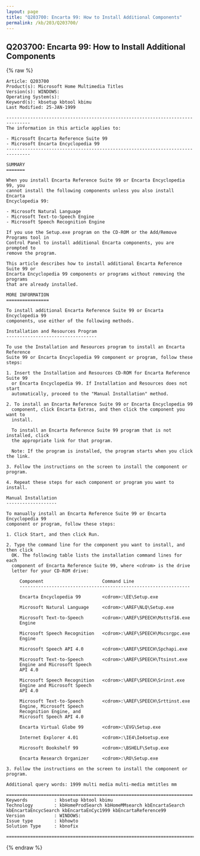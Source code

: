```yaml
---
layout: page
title: "Q203700: Encarta 99: How to Install Additional Components"
permalink: /kb/203/Q203700/
---
```


## Q203700: Encarta 99: How to Install Additional Components

{% raw %}

	Article: Q203700
	Product(s): Microsoft Home Multimedia Titles
	Version(s): WINDOWS:
	Operating System(s): 
	Keyword(s): kbsetup kbtool kbimu
	Last Modified: 25-JAN-1999
	
	-------------------------------------------------------------------------------
	The information in this article applies to:
	
	- Microsoft Encarta Reference Suite 99 
	- Microsoft Encarta Encyclopedia 99 
	-------------------------------------------------------------------------------
	
	SUMMARY
	=======
	
	When you install Encarta Reference Suite 99 or Encarta Encyclopedia 99, you
	cannot install the following components unless you also install Encarta
	Encyclopedia 99:
	
	- Microsoft Natural Language
	- Microsoft Text-to-Speech Engine
	- Microsoft Speech Recognition Engine
	
	If you use the Setup.exe program on the CD-ROM or the Add/Remove Programs tool in
	Control Panel to install additional Encarta components, you are prompted to
	remove the program.
	
	This article describes how to install additional Encarta Reference Suite 99 or
	Encarta Encyclopedia 99 components or programs without removing the programs
	that are already installed.
	
	MORE INFORMATION
	================
	
	To install additional Encarta Reference Suite 99 or Encarta Encyclopedia 99
	components, use either of the following methods.
	
	Installation and Resources Program
	----------------------------------
	
	To use the Installation and Resources program to install an Encarta Reference
	Suite 99 or Encarta Encyclopedia 99 component or program, follow these steps:
	
	1. Insert the Installation and Resources CD-ROM for Encarta Reference Suite 99
	  or Encarta Encyclopedia 99. If Installation and Resources does not start
	  automatically, proceed to the "Manual Installation" method.
	
	2. To install an Encarta Reference Suite 99 or Encarta Encyclopedia 99
	  component, click Encarta Extras, and then click the component you want to
	  install.
	
	  To install an Encarta Reference Suite 99 program that is not installed, click
	  the appropriate link for that program.
	
	  Note: If the program is installed, the program starts when you click the link.
	
	3. Follow the instructions on the screen to install the component or program.
	
	4. Repeat these steps for each component or program you want to install.
	
	Manual Installation
	-------------------
	
	To manually install an Encarta Reference Suite 99 or Encarta Encyclopedia 99
	component or program, follow these steps:
	
	1. Click Start, and then click Run.
	
	2. Type the command line for the component you want to install, and then click
	  OK. The following table lists the installation command lines for each
	  component of Encarta Reference Suite 99, where <cdrom> is the drive
	  letter for your CD-ROM drive:
	
	     Component                      Command Line
	     ----------------------------------------------------------------
	
	     Encarta Encyclopedia 99        <cdrom>:\EE\Setup.exe
	
	     Microsoft Natural Language     <cdrom>:\AREF\NLQ\Setup.exe
	
	     Microsoft Text-to-Speech       <cdrom>:\AREF\SPEECH\Msttsf16.exe
	     Engine
	
	     Microsoft Speech Recognition   <cdrom>:\AREF\SPEECH\Mscsrgpc.exe
	     Engine
	
	     Microsoft Speech API 4.0       <cdrom>:\AREF\SPEECH\Spchapi.exe
	
	     Microsoft Text-to-Speech       <cdrom>:\AREF\SPEECH\Ttsinst.exe
	     Engine and Microsoft Speech
	     API 4.0
	
	     Microsoft Speech Recognition   <cdrom>:\AREF\SPEECH\Srinst.exe
	     Engine and Microsoft Speech
	     API 4.0
	
	     Microsoft Text-to-Speech       <cdrom>:\AREF\SPEECH\Srttinst.exe
	     Engine, Microsoft Speech
	     Recognition Engine, and
	     Microsoft Speech API 4.0 
	
	     Encarta Virtual Globe 99       <cdrom>:\EVG\Setup.exe
	
	     Internet Explorer 4.01         <cdrom>:\IE4\Ie4setup.exe
	
	     Microsoft Bookshelf 99         <cdrom>:\BSHELF\Setup.exe
	
	     Encarta Research Organizer     <cdrom>:\RO\Setup.exe
	
	3. Follow the instructions on the screen to install the component or program.
	
	Additional query words: 1999 multi media multi-media mmtitles mm
	
	======================================================================
	Keywords          : kbsetup kbtool kbimu 
	Technology        : kbHomeProdSearch kbHomeMMsearch kbEncartaSearch kbEncartaEncycSearch kbEncartaEnCyc1999 kbEncartaReference99
	Version           : WINDOWS:
	Issue type        : kbhowto
	Solution Type     : kbnofix
	
	=============================================================================
	

{% endraw %}

